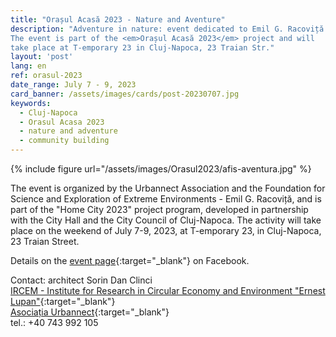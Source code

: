 ```yaml
---
title: "Orașul Acasă 2023 - Nature and Aventure"
description: "Adventure in nature: event dedicated to Emil G. Racoviță.
The event is part of the <em>Orașul Acasă 2023</em> project and will
take place at T-emporary 23 in Cluj-Napoca, 23 Traian Str."
layout: 'post'
lang: en
ref: orasul-2023
date_range: July 7 - 9, 2023
card_banner: /assets/images/cards/post-20230707.jpg
keywords:
  - Cluj-Napoca
  - Orasul Acasa 2023
  - nature and adventure
  - community building
---
```


{% include figure url="/assets/images/Orasul2023/afis-aventura.jpg" %}

The event is organized by the Urbannect Association and the Foundation for Science and Exploration of Extreme Environments - Emil G. Racoviță, and is part of the "Home City 2023" project program, developed in partnership with the City Hall and the City Council of Cluj-Napoca. The activity will take place on the weekend of July 7-9, 2023, at T-emporary 23, in Cluj-Napoca, 23 Traian Street.

Details on the [event page](https://fb.me/e/2AWuSSXuE){:target="_blank"} on Facebook.

Contact: architect Sorin Dan Clinci \
[IRCEM - Institute for Research in Circular Economy and Environment "Ernest Lupan"](http://www.ircem.ro/home-2){:target="_blank"} \
[Asociația Urbannect](https://www.facebook.com/urbannect){:target="_blank"} \
tel.: +40 743 992 105

